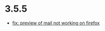 # 3.5.5
- [fix: preview of mail not working on firefox](https://github.com/FriendsOfShopware/FroshPlatformMailArchive/commit/689ca01)